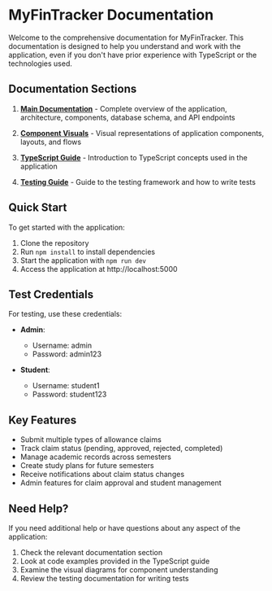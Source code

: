 # MyFinTracker Documentation

Welcome to the comprehensive documentation for MyFinTracker. This documentation is designed to help you understand and work with the application, even if you don't have prior experience with TypeScript or the technologies used.

## Documentation Sections

1. [**Main Documentation**](README.md) - Complete overview of the application, architecture, components, database schema, and API endpoints

2. [**Component Visuals**](component-visuals.md) - Visual representations of application components, layouts, and flows

3. [**TypeScript Guide**](typescript-guide.md) - Introduction to TypeScript concepts used in the application

4. [**Testing Guide**](testing-guide.md) - Guide to the testing framework and how to write tests

## Quick Start

To get started with the application:

1. Clone the repository
2. Run `npm install` to install dependencies
3. Start the application with `npm run dev`
4. Access the application at http://localhost:5000

## Test Credentials

For testing, use these credentials:

- **Admin**:
  - Username: admin
  - Password: admin123

- **Student**:
  - Username: student1
  - Password: student123

## Key Features

- Submit multiple types of allowance claims
- Track claim status (pending, approved, rejected, completed)
- Manage academic records across semesters
- Create study plans for future semesters
- Receive notifications about claim status changes
- Admin features for claim approval and student management

## Need Help?

If you need additional help or have questions about any aspect of the application:

1. Check the relevant documentation section
2. Look at code examples provided in the TypeScript guide
3. Examine the visual diagrams for component understanding
4. Review the testing documentation for writing tests